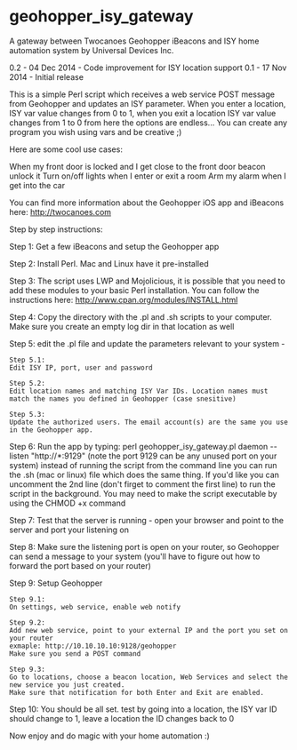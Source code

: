 geohopper_isy_gateway
=====================

A gateway between Twocanoes Geohopper iBeacons and ISY home automation system by Universal Devices Inc.


0.2  -  04 Dec 2014 - Code improvement for ISY location support
0.1  -  17 Nov 2014 - Initial release

This is a simple Perl script which receives a web service POST message from Geohopper and updates an ISY parameter. When you enter a location, ISY var value changes from 0 to 1, when you exit a location ISY var value changes from 1 to 0 from here the options are endless...
You can create any program you wish using vars and be creative ;)

Here are some cool use cases:

When my front door is locked and I get close to the front door beacon unlock it
Turn on/off lights when I enter or exit a room
Arm my alarm when I get into the car

You can find more information about the Geohopper iOS app and iBeacons here:
http://twocanoes.com


Step by step instructions:

Step 1:
Get a few iBeacons and setup the Geohopper app

Step 2:
Install Perl. Mac and Linux have it pre-installed

Step 3:
The script uses LWP and Mojolicious, it is possible that you need to add these modules to your basic Perl installation.
You can follow the instructions here: http://www.cpan.org/modules/INSTALL.html

Step 4:
Copy the directory with the .pl and .sh scripts to your computer. Make sure you create an empty log dir in that location as well

Step 5:
edit the .pl file and update the parameters relevant to your system -

    Step 5.1:
    Edit ISY IP, port, user and password
    
    Step 5.2:
    Edit location names and matching ISY Var IDs. Location names must match the names you defined in Geohopper (case snesitive)
    
    Step 5.3:
    Update the authorized users. The email account(s) are the same you use in the Geohopper app.
    
Step 6:
Run the app by typing: perl geohopper_isy_gateway.pl daemon --listen "http://*:9129"
(note the port 9129 can be any unused port on your system)
instead of running the script from the command line you can run the .sh (mac or linux) file which does the same thing. If you'd like you can uncomment the 2nd line (don't firget to comment the first line) to run the script in the background.
You may need to make the script executable by using the CHMOD +x command

Step 7:
Test that the server is running - open your browser and point to the server and port your listening on

Step 8:
Make sure the listening port is open on your router, so Geohopper can send a message to your system
(you'll have to figure out how to forward the port based on your router)

Step 9:
Setup Geohopper

    Step 9.1:
    On settings, web service, enable web notify
    
    Step 9.2: 
    Add new web service, point to your external IP and the port you set on your router
    exmaple: http://10.10.10.10:9128/geohopper
    Make sure you send a POST command
    
    Step 9.3:
    Go to locations, choose a beacon location, Web Services and select the new service you just created.
    Make sure that notification for both Enter and Exit are enabled.
    
Step 10:
You should be all set. test by going into a location, the ISY var ID should change to 1, leave a location the ID changes back to 0

Now enjoy and do magic with your home automation :)

    
    



